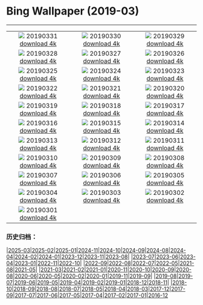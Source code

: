 # Bing Wallpaper (2019-03)
**************
| | | |
| :----: | :----: | :----: |
| ![](https://www.bing.com/th?id=OHR.EiffelBelow_EN-US6599490334_1920x1080.jpg) 20190331 [download 4k](https://www.bing.com/th?id=OHR.EiffelBelow_EN-US6599490334_UHD.jpg) | ![](https://www.bing.com/th?id=OHR.EarthHourNYC_EN-US6482203250_1920x1080.jpg) 20190330 [download 4k](https://www.bing.com/th?id=OHR.EarthHourNYC_EN-US6482203250_UHD.jpg) | ![](https://www.bing.com/th?id=OHR.AurovilleIndia_EN-US6353298531_1920x1080.jpg) 20190329 [download 4k](https://www.bing.com/th?id=OHR.AurovilleIndia_EN-US6353298531_UHD.jpg) |
| ![](https://www.bing.com/th?id=OHR.RufousTailed_EN-US7607727290_1920x1080.jpg) 20190328 [download 4k](https://www.bing.com/th?id=OHR.RufousTailed_EN-US7607727290_UHD.jpg) | ![](https://www.bing.com/th?id=OHR.SapBuckets_EN-US7503591641_1920x1080.jpg) 20190327 [download 4k](https://www.bing.com/th?id=OHR.SapBuckets_EN-US7503591641_UHD.jpg) | ![](https://www.bing.com/th?id=OHR.SakuraFes_EN-US7463077645_1920x1080.jpg) 20190326 [download 4k](https://www.bing.com/th?id=OHR.SakuraFes_EN-US7463077645_UHD.jpg) |
| ![](https://www.bing.com/th?id=OHR.AthensNight_EN-US7424095982_1920x1080.jpg) 20190325 [download 4k](https://www.bing.com/th?id=OHR.AthensNight_EN-US7424095982_UHD.jpg) | ![](https://www.bing.com/th?id=OHR.PWSRecovery_EN-US7388925514_1920x1080.jpg) 20190324 [download 4k](https://www.bing.com/th?id=OHR.PWSRecovery_EN-US7388925514_UHD.jpg) | ![](https://www.bing.com/th?id=OHR.HolePunchClouds_EN-US7334198220_1920x1080.jpg) 20190323 [download 4k](https://www.bing.com/th?id=OHR.HolePunchClouds_EN-US7334198220_UHD.jpg) |
| ![](https://www.bing.com/th?id=OHR.TashkurganGrasslands_EN-US7248338336_1920x1080.jpg) 20190322 [download 4k](https://www.bing.com/th?id=OHR.TashkurganGrasslands_EN-US7248338336_UHD.jpg) | ![](https://www.bing.com/th?id=OHR.BaobabGrove_EN-US7192320220_1920x1080.jpg) 20190321 [download 4k](https://www.bing.com/th?id=OHR.BaobabGrove_EN-US7192320220_UHD.jpg) | ![](https://www.bing.com/th?id=OHR.EarlyBloomer_EN-US7155034826_1920x1080.jpg) 20190320 [download 4k](https://www.bing.com/th?id=OHR.EarlyBloomer_EN-US7155034826_UHD.jpg) |
| ![](https://www.bing.com/th?id=OHR.FallasBonfire_EN-US7115616221_1920x1080.jpg) 20190319 [download 4k](https://www.bing.com/th?id=OHR.FallasBonfire_EN-US7115616221_UHD.jpg) | ![](https://www.bing.com/th?id=OHR.TofinoCoast_EN-US7059338912_1920x1080.jpg) 20190318 [download 4k](https://www.bing.com/th?id=OHR.TofinoCoast_EN-US7059338912_UHD.jpg) | ![](https://www.bing.com/th?id=OHR.TaoiseachDept_EN-US7003790064_1920x1080.jpg) 20190317 [download 4k](https://www.bing.com/th?id=OHR.TaoiseachDept_EN-US7003790064_UHD.jpg) |
| ![](https://www.bing.com/th?id=OHR.RedandWhite_EN-US6851736062_1920x1080.jpg) 20190316 [download 4k](https://www.bing.com/th?id=OHR.RedandWhite_EN-US6851736062_UHD.jpg) | ![](https://www.bing.com/th?id=OHR.SeptimiusSeverus_EN-US6750540711_1920x1080.jpg) 20190315 [download 4k](https://www.bing.com/th?id=OHR.SeptimiusSeverus_EN-US6750540711_UHD.jpg) | ![](https://www.bing.com/th?id=OHR.AgriculturalPi_EN-US0259030447_1920x1080.jpg) 20190314 [download 4k](https://www.bing.com/th?id=OHR.AgriculturalPi_EN-US0259030447_UHD.jpg) |
| ![](https://www.bing.com/th?id=OHR.Uranus_EN-US0218476439_1920x1080.jpg) 20190313 [download 4k](https://www.bing.com/th?id=OHR.Uranus_EN-US0218476439_UHD.jpg) | ![](https://www.bing.com/th?id=OHR.SpainRioTinto_EN-US0146116496_1920x1080.jpg) 20190312 [download 4k](https://www.bing.com/th?id=OHR.SpainRioTinto_EN-US0146116496_UHD.jpg) | ![](https://www.bing.com/th?id=OHR.LeopardNamibia_EN-US0105217250_1920x1080.jpg) 20190311 [download 4k](https://www.bing.com/th?id=OHR.LeopardNamibia_EN-US0105217250_UHD.jpg) |
| ![](https://www.bing.com/th?id=OHR.BagpipeOpera_EN-US0030362335_1920x1080.jpg) 20190310 [download 4k](https://www.bing.com/th?id=OHR.BagpipeOpera_EN-US0030362335_UHD.jpg) | ![](https://www.bing.com/th?id=OHR.GrapeHarvest_EN-US9833740254_1920x1080.jpg) 20190309 [download 4k](https://www.bing.com/th?id=OHR.GrapeHarvest_EN-US9833740254_UHD.jpg) | ![](https://www.bing.com/th?id=OHR.Policewomen_EN-US7694110536_1920x1080.jpg) 20190308 [download 4k](https://www.bing.com/th?id=OHR.Policewomen_EN-US7694110536_UHD.jpg) |
| ![](https://www.bing.com/az/hprichbg/rb/BrittlebushBloom_EN-US7635502161_1920x1080.jpg) 20190307 [download 4k](https://www.bing.com/az/hprichbg/rb/BrittlebushBloom_EN-US7635502161_UHD.jpg) | ![](https://www.bing.com/az/hprichbg/rb/Cefalu_EN-US7490136495_1920x1080.jpg) 20190306 [download 4k](https://www.bing.com/az/hprichbg/rb/Cefalu_EN-US7490136495_UHD.jpg) | ![](https://www.bing.com/az/hprichbg/rb/MardiGrasIndians_EN-US7436694464_1920x1080.jpg) 20190305 [download 4k](https://www.bing.com/az/hprichbg/rb/MardiGrasIndians_EN-US7436694464_UHD.jpg) |
| ![](https://www.bing.com/az/hprichbg/rb/ElephantMarch_EN-US7360429663_1920x1080.jpg) 20190304 [download 4k](https://www.bing.com/az/hprichbg/rb/ElephantMarch_EN-US7360429663_UHD.jpg) | ![](https://www.bing.com/az/hprichbg/rb/FinWhale_EN-US7269169997_1920x1080.jpg) 20190303 [download 4k](https://www.bing.com/az/hprichbg/rb/FinWhale_EN-US7269169997_UHD.jpg) | ![](https://www.bing.com/az/hprichbg/rb/VinicuncaMountain_EN-US7182875389_1920x1080.jpg) 20190302 [download 4k](https://www.bing.com/az/hprichbg/rb/VinicuncaMountain_EN-US7182875389_UHD.jpg) |
| ![](https://www.bing.com/az/hprichbg/rb/PhillisWheatley_EN-US7012129867_1920x1080.jpg) 20190301 [download 4k](https://www.bing.com/az/hprichbg/rb/PhillisWheatley_EN-US7012129867_UHD.jpg) |  |  |

### 历史归档：

|[2025-03](bing/2025-03/2025-03.md)|[2025-02](bing/2025-02/2025-02.md)|[2025-01](bing/2025-01/2025-01.md)|[2024-11](bing/2024-11/2024-11.md)|[2024-10](bing/2024-10/2024-10.md)|[2024-09](bing/2024-09/2024-09.md)|[2024-08](bing/2024-08/2024-08.md)|[2024-04](bing/2024-04/2024-04.md)|[2024-02](bing/2024-02/2024-02.md)|[2024-01](bing/2024-01/2024-01.md)|[2023-12](bing/2023-12/2023-12.md)|[2023-11](bing/2023-11/2023-11.md)|[2023-08](bing/2023-08/2023-08.md)|
|[2023-07](bing/2023-07/2023-07.md)|[2023-06](bing/2023-06/2023-06.md)|[2023-04](bing/2023-04/2023-04.md)|[2023-01](bing/2023-01/2023-01.md)|[2022-11](bing/2022-11/2022-11.md)|[2022-10](bing/2022-10/2022-10.md)|
|[2022-09](bing/2022-09/2022-09.md)|[2022-08](bing/2022-08/2022-08.md)|[2022-07](bing/2022-07/2022-07.md)|[2022-05](bing/2022-05/2022-05.md)|[2021-08](bing/2021-08/2021-08.md)|[2021-05](bing/2021-05/2021-05.md)|
|[2021-03](bing/2021-03/2021-03.md)|[2021-02](bing/2021-02/2021-02.md)|[2021-01](bing/2021-01/2021-01.md)|[2020-11](bing/2020-11/2020-11.md)|[2020-10](bing/2020-10/2020-10.md)|[2020-09](bing/2020-09/2020-09.md)|[2020-08](bing/2020-08/2020-08.md)|[2020-06](bing/2020-06/2020-06.md)|[2020-05](bing/2020-05/2020-05.md)|[2020-02](bing/2020-02/2020-02.md)|[2020-01](bing/2020-01/2020-01.md)|[2019-11](bing/2019-11/2019-11.md)|[2019-09](bing/2019-09/2019-09.md)|
|[2019-08](bing/2019-08/2019-08.md)|[2019-07](bing/2019-07/2019-07.md)|[2019-06](bing/2019-06/2019-06.md)|[2019-05](bing/2019-05/2019-05.md)|[2019-04](bing/2019-04/2019-04.md)|[2019-02](bing/2019-02/2019-02.md)|[2019-01](bing/2019-01/2019-01.md)|[2018-12](bing/2018-12/2018-12.md)|[2018-11](bing/2018-11/2018-11.md)|
|[2018-10](bing/2018-10/2018-10.md)|[2018-09](bing/2018-09/2018-09.md)|[2018-08](bing/2018-08/2018-08.md)|[2018-07](bing/2018-07/2018-07.md)|[2018-05](bing/2018-05/2018-05.md)|[2018-04](bing/2018-04/2018-04.md)|[2018-03](bing/2018-03/2018-03.md)|[2017-12](bing/2017-12/2017-12.md)|[2017-09](bing/2017-09/2017-09.md)|[2017-07](bing/2017-07/2017-07.md)|[2017-06](bing/2017-06/2017-06.md)|[2017-05](bing/2017-05/2017-05.md)|[2017-04](bing/2017-04/2017-04.md)|[2017-02](bing/2017-02/2017-02.md)|[2017-01](bing/2017-01/2017-01.md)|[2016-12](bing/2016-12/2016-12.md)